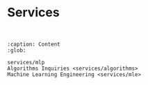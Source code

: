 <br>

# Services

<br>

```{toctree}
:caption: Content
:glob:

services/mlp
Algorithms Inquiries <services/algorithms>
Machine Learning Engineering <services/mle>
```

<br>
<br>
<br>
<br>

<br>
<br>
<br>
<br>